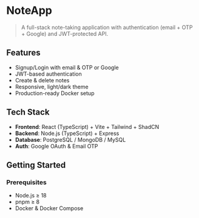 # NoteApp

> A full-stack note-taking application with authentication (email + OTP + Google) and JWT-protected API.

## Features

- Signup/Login with email & OTP or Google
- JWT-based authentication
- Create & delete notes
- Responsive, light/dark theme
- Production-ready Docker setup

## Tech Stack

- **Frontend**: React (TypeScript) + Vite + Tailwind + ShadCN
- **Backend**: Node.js (TypeScript) + Express
- **Database**: PostgreSQL / MongoDB / MySQL
- **Auth**: Google OAuth & Email OTP

## Getting Started

### Prerequisites

- Node.js ≥ 18
- pnpm ≥ 8
- Docker & Docker Compose

